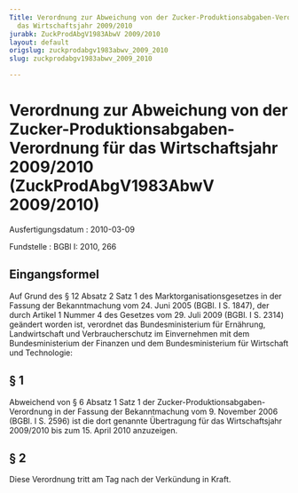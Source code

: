 ```yaml
---
Title: Verordnung zur Abweichung von der Zucker-Produktionsabgaben-Verordnung für
  das Wirtschaftsjahr 2009/2010
jurabk: ZuckProdAbgV1983AbwV 2009/2010
layout: default
origslug: zuckprodabgv1983abwv_2009_2010
slug: zuckprodabgv1983abwv_2009_2010

---
```


# Verordnung zur Abweichung von der Zucker-Produktionsabgaben-Verordnung für das Wirtschaftsjahr 2009/2010 (ZuckProdAbgV1983AbwV 2009/2010)

Ausfertigungsdatum
:   2010-03-09

Fundstelle
:   BGBl I: 2010, 266


## Eingangsformel

Auf Grund des § 12 Absatz 2 Satz 1 des Marktorganisationsgesetzes in
der Fassung der Bekanntmachung vom 24. Juni 2005 (BGBl. I S. 1847),
der durch Artikel 1 Nummer 4 des Gesetzes vom 29. Juli 2009 (BGBl. I
S. 2314) geändert worden ist, verordnet das Bundesministerium für
Ernährung, Landwirtschaft und Verbraucherschutz im Einvernehmen mit
dem Bundesministerium der Finanzen und dem Bundesministerium für
Wirtschaft und Technologie:


## § 1

Abweichend von § 6 Absatz 1 Satz 1 der Zucker-Produktionsabgaben-
Verordnung in der Fassung der Bekanntmachung vom 9. November 2006
(BGBl. I S. 2596) ist die dort genannte Übertragung für das
Wirtschaftsjahr 2009/2010 bis zum 15. April 2010 anzuzeigen.


## § 2

Diese Verordnung tritt am Tag nach der Verkündung in Kraft.

